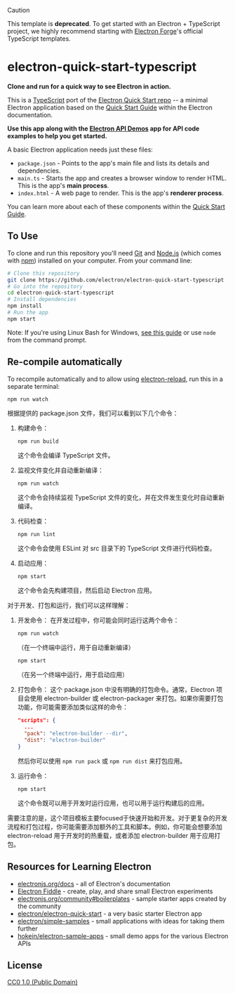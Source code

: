 > [!CAUTION]
> This template is **deprecated**. To get started with an Electron + TypeScript project, we highly recommend starting with [Electron Forge](https://www.electronforge.io/)'s official TypeScript templates.

# electron-quick-start-typescript

**Clone and run for a quick way to see Electron in action.**

This is a [TypeScript](https://www.typescriptlang.org) port of the [Electron Quick Start repo](https://github.com/electron/electron-quick-start) -- a minimal Electron application based on the [Quick Start Guide](http://electron.atom.io/docs/tutorial/quick-start) within the Electron documentation.

**Use this app along with the [Electron API Demos](http://electron.atom.io/#get-started) app for API code examples to help you get started.**

A basic Electron application needs just these files:

- `package.json` - Points to the app's main file and lists its details and dependencies.
- `main.ts` - Starts the app and creates a browser window to render HTML. This is the app's **main process**.
- `index.html` - A web page to render. This is the app's **renderer process**.

You can learn more about each of these components within the [Quick Start Guide](http://electron.atom.io/docs/tutorial/quick-start).

## To Use

To clone and run this repository you'll need [Git](https://git-scm.com) and [Node.js](https://nodejs.org/en/download/) (which comes with [npm](http://npmjs.com)) installed on your computer. From your command line:

```bash
# Clone this repository
git clone https://github.com/electron/electron-quick-start-typescript
# Go into the repository
cd electron-quick-start-typescript
# Install dependencies
npm install
# Run the app
npm start
```

Note: If you're using Linux Bash for Windows, [see this guide](https://www.howtogeek.com/261575/how-to-run-graphical-linux-desktop-applications-from-windows-10s-bash-shell/) or use `node` from the command prompt.

## Re-compile automatically

To recompile automatically and to allow using [electron-reload](https://github.com/yan-foto/electron-reload), run this in a separate terminal:

```bash
npm run watch
```

根据提供的 package.json 文件，我们可以看到以下几个命令：

1. 构建命令：
   ```
   npm run build
   ```
   这个命令会编译 TypeScript 文件。

2. 监视文件变化并自动重新编译：
   ```
   npm run watch
   ```
   这个命令会持续监视 TypeScript 文件的变化，并在文件发生变化时自动重新编译。

3. 代码检查：
   ```
   npm run lint
   ```
   这个命令会使用 ESLint 对 src 目录下的 TypeScript 文件进行代码检查。

4. 启动应用：
   ```
   npm start
   ```
   这个命令会先构建项目，然后启动 Electron 应用。

对于开发、打包和运行，我们可以这样理解：

1. 开发命令：
   在开发过程中，你可能会同时运行这两个命令：
   ```
   npm run watch
   ```
   （在一个终端中运行，用于自动重新编译）
   ```
   npm start
   ```
   （在另一个终端中运行，用于启动应用）

2. 打包命令：
   这个 package.json 中没有明确的打包命令。通常，Electron 项目会使用 electron-builder 或 electron-packager 来打包。如果你需要打包功能，你可能需要添加类似这样的命令：
   ```json
   "scripts": {
     ...
     "pack": "electron-builder --dir",
     "dist": "electron-builder"
   }
   ```
   然后你可以使用 `npm run pack` 或 `npm run dist` 来打包应用。

3. 运行命令：
   ```
   npm start
   ```
   这个命令既可以用于开发时运行应用，也可以用于运行构建后的应用。

需要注意的是，这个项目模板主要focused于快速开始和开发。对于更复杂的开发流程和打包过程，你可能需要添加额外的工具和脚本。例如，你可能会想要添加 electron-reload 用于开发时的热重载，或者添加 electron-builder 用于应用打包。

## Resources for Learning Electron

- [electronjs.org/docs](https://electronjs.org/docs) - all of Electron's documentation
- [Electron Fiddle](https://electronjs.org/fiddle) - create, play, and share small Electron experiments
- [electronjs.org/community#boilerplates](https://electronjs.org/community#boilerplates) - sample starter apps created by the community
- [electron/electron-quick-start](https://github.com/electron/electron-quick-start) - a very basic starter Electron app
- [electron/simple-samples](https://github.com/electron/simple-samples) - small applications with ideas for taking them further
- [hokein/electron-sample-apps](https://github.com/hokein/electron-sample-apps) - small demo apps for the various Electron APIs

## License

[CC0 1.0 (Public Domain)](LICENSE.md)

